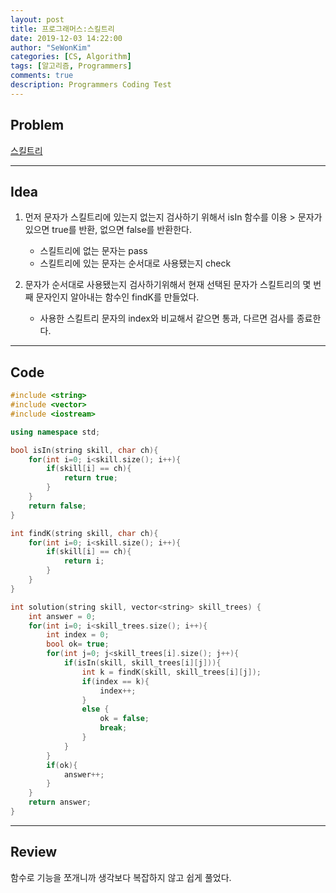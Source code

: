 ```yaml
---
layout: post
title: 프로그래머스:스킬트리
date: 2019-12-03 14:22:00
author: "SeWonKim"
categories: [CS, Algorithm]
tags: [알고리즘, Programmers]
comments: true
description: Programmers Coding Test
---
```


## Problem

[스킬트리](https://www.welcomekakao.com/learn/courses/30/lessons/49993)

---

## Idea

1. 먼저 문자가 스킬트리에 있는지 없는지 검사하기 위해서 isIn 함수를 이용 > 문자가 있으면 true를 반환, 없으면 false를 반환한다.
    - 스킬트리에 없는 문자는 pass
    - 스킬트리에 있는 문자는 순서대로 사용됐는지 check

2. 문자가 순서대로 사용됐는지 검사하기위해서 현재 선택된 문자가 스킬트리의 몇 번째 문자인지 알아내는 함수인 findK를 만들었다.
    - 사용한 스킬트리 문자의 index와 비교해서 같으면 통과, 다르면 검사를 종료한다.



---

## Code
```cpp
#include <string>
#include <vector>
#include <iostream>

using namespace std;

bool isIn(string skill, char ch){
    for(int i=0; i<skill.size(); i++){
        if(skill[i] == ch){
            return true;
        }
    }
    return false;
}

int findK(string skill, char ch){
    for(int i=0; i<skill.size(); i++){
        if(skill[i] == ch){
            return i;
        }
    }
}

int solution(string skill, vector<string> skill_trees) {
    int answer = 0;
    for(int i=0; i<skill_trees.size(); i++){
        int index = 0;
        bool ok= true;
        for(int j=0; j<skill_trees[i].size(); j++){
            if(isIn(skill, skill_trees[i][j])){
                int k = findK(skill, skill_trees[i][j]);
                if(index == k){
                    index++;
                }
                else {
                    ok = false;
                    break;
                }
            }  
        }
        if(ok){
            answer++;
        }
    }
    return answer;
}
```

---

## Review

함수로 기능을 쪼개니까 생각보다 복잡하지 않고 쉽게 풀었다.
